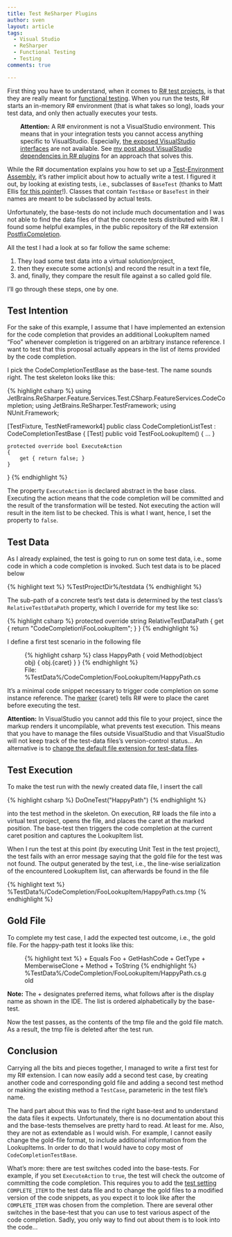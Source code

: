 ```yaml
---
title: Test ReSharper Plugins
author: sven
layout: article
tags:
  - Visual Studio
  - ReSharper
  - Functional Testing
  - Testing
comments: true

---
```


First thing you have to understand, when it comes to <a title="ReSharper 8 - Testing" href="http://confluence.jetbrains.com/display/NETCOM/2.10+Testing+%28R8%29" target="_blank">R# test projects</a>, is that they are really meant for <a title="Functional Testing - Wikipedia" href="http://en.wikipedia.org/wiki/Functional_testing" target="_blank">functional testing</a>. When you run the tests, R# starts an in-memory R# environment (that is what takes so long), loads your test data, and only then actually executes your tests.

<!--more-->

<p style="padding-left: 30px;">
  <strong>Attention:</strong> A R# environment is not a VisualStudio environment. This means that in your integration tests you cannot access anything specific to VisualStudio. Especially, <a title="ReSharper 8 - Exposed VisualStudio Interfaces" href="http://confluence.jetbrains.com/display/NETCOM/2.02+Component+Model+(R8)#2.02ComponentModel(R8)-Defaultlistofexposedinterfaces" target="_blank">the exposed VisualStudio interfaces</a> are not available. See <a title="How To: Use VisualStudio Dependencies in R# Plugins" href="http://sven-amann.de/blog/2013/11/how-to-use-visualstudio-dependencies-in-r-plugins/">my post about VisualStudio dependencies in R# plugins</a> for an approach that solves this.
</p>

While the R# documentation explains you how to set up a <a title="Setup a ReSharper Test-Environment Assembly" href="http://confluence.jetbrains.com/display/NETCOM/2.10+Testing+%28R8%29#2.10Testing%28R8%29-TestEnvironmentAssembly" target="_blank">Test-Environment Assembly</a>, it&#8217;s rather implicit about how to actually write a test. I figured it out, by looking at existing tests, i.e., subclasses of `BaseTest` (thanks to Matt Ellis <a title="ReSharper-API-Forum" href="http://devnet.jetbrains.com/message/5502880#5502880" target="_blank">for this pointer</a>!). Classes that contain `TestBase` or `BaseTest` in their names are meant to be subclassed by actual tests.

Unfortunately, the base-tests do not include much documentation and I was not able to find the data files of that the concrete tests distributed with R#. I found some helpful examples, in the public repository of the R# extension [PostfixCompletion][1].

All the test I had a look at so far follow the same scheme:

  1. They load some test data into a virtual solution/project,
  2. then they execute some action(s) and record the result in a text file,
  3. and, finally, they compare the result file against a so called gold file.

I&#8217;ll go through these steps, one by one.

## Test Intention

For the sake of this example, I assume that I have implemented an extension for the code completion that provides an additional LookupItem named &#8220;Foo&#8221; whenever completion is triggered on an arbitrary instance reference. I want to test that this proposal actually appears in the list of items provided by the code completion.

I pick the CodeCompletionTestBase as the base-test. The name sounds right. The test skeleton looks like this:

{% highlight csharp %}
using JetBrains.ReSharper.Feature.Services.Test.CSharp.FeatureServices.CodeCompletion;
using JetBrains.ReSharper.TestFramework;
using NUnit.Framework;

[TestFixture, TestNetFramework4]
public class CodeCompletionListTest : CodeCompletionTestBase
{
    [Test]
    public void TestFooLookupItem()
    {
        ...
    }

    protected override bool ExecuteAction
    {
        get { return false; }
    }
}
{% endhighlight %}

The property `ExecuteAction` is declared abstract in the base class. Executing the action means that the code completion will be committed and the result of the transformation will be tested. Not executing the action will result in the item list to be checked. This is what I want, hence, I set the property to `false`.

## Test Data

As I already explained, the test is going to run on some test data, i.e., some code in which a code completion is invoked. Such test data is to be placed below

{% highlight text %}
%TestProjectDir%/testdata
{% endhighlight %}

The sub-path of a concrete test&#8217;s test data is determined by the test class&#8217;s `RelativeTestDataPath` property, which I override for my test like so:

{% highlight csharp %}
protected override string RelativeTestDataPath
{
    get { return "CodeCompletion\\FooLookupItem"; }
}
{% endhighlight %}

I define a first test scenario in the following file

<figure>
{% highlight csharp %}
class HappyPath
{
    void Method(object obj)
    {
        obj.{caret}
    }
}
{% endhighlight %}
  <figcaption>File: %TestData%/CodeCompletion/FooLookupItem/HappyPath.cs</figcaption>
</figure>

It&#8217;s a minimal code snippet necessary to trigger code completion on some instance reference. The [marker][2] {caret} tells R# were to place the caret before executing the test.

**Attention:** In VisualStudio you cannot add this file to your project, since the markup renders it uncompilable, what prevents test execution. This means that you have to manage the files outside VisualStudio and that VisualStudio will not keep track of the test-data files&#8217;s version-control status&#8230; An alternative is to <a title="ReSharper 8 - Test-Data File Extensions" href="http://confluence.jetbrains.com/display/NETCOM/2.10+Testing+%28R8%29#2.10Testing%28R8%29-ANoteonFileExtensions" target="_blank">change the default file extension for test-data files</a>.

## Test Execution

To make the test run with the newly created data file, I insert the call

{% highlight csharp %}
DoOneTest("HappyPath")
{% endhighlight %}

into the test method in the skeleton. On execution, R# loads the file into a virtual test project, opens the file, and places the caret at the marked position. The base-test then triggers the code completion at the current caret position and captures the LookupItem list.

When I run the test at this point (by executing Unit Test in the test project), the test fails with an error message saying that the gold file for the test was not found. The output generated by the test, i.e., the line-wise serialization of the encountered LookupItem list, can afterwards be found in the file

{% highlight text %}
%TestData%/CodeCompletion/FooLookupItem/HappyPath.cs.tmp
{% endhighlight %}

## Gold File

To complete my test case, I add the expected test outcome, i.e., the gold file. For the happy-path test it looks like this:

<figure>
{% highlight text %}
+ Equals
Foo
+ GetHashCode
+ GetType
+ MemberwiseClone
+ Method
+ ToString
{% endhighlight %}
  <figcaption>%TestData%/CodeCompletion/FooLookupItem/HappyPath.cs.gold</figcaption>
</figure>

**Note:** The + designates preferred items, what follows after is the display name as shown in the IDE. The list is ordered alphabetically by the base-test.

Now the test passes, as the contents of the tmp file and the gold file match. As a result, the tmp file is deleted after the test run.

## Conclusion

Carrying all the bits and pieces together, I managed to write a first test for my R# extension. I can now easily add a second test case, by creating another code and corresponding gold file and adding a second test method or making the existing method a `TestCase`, parameteric in the test file&#8217;s name.

The hard part about this was to find the right base-test and to understand the data files it expects. Unfortunately, there is no documentation about this and the base-tests themselves are pretty hard to read. At least for me. Also, they are not as extendable as I would wish. For example, I cannot easily change the gold-file format, to include additional information from the LookupItems. In order to do that I would have to copy most of `CodeCompletionTestBase`.

What&#8217;s more: there are test switches coded into the base-tests. For example, if you set `ExecuteAction` to `true`, the test will check the outcome of committing the code completion. This requires you to add the [test setting][2] `COMPLETE_ITEM` to the test data file and to change the gold files to a modified version of the code snippets, as you expect it to look like after the `COMPLETE_ITEM` was chosen from the completion. There are several other switches in the base-test that you can use to test various aspect of the code completion. Sadly, you only way to find out about them is to look into the code&#8230;

 [1]: https://github.com/controlflow/PostfixCompletion
 [2]: http://sven-amann.de/blog/2013/11/markup-in-resharper-tests/ "Markup in ReSharper Tests"